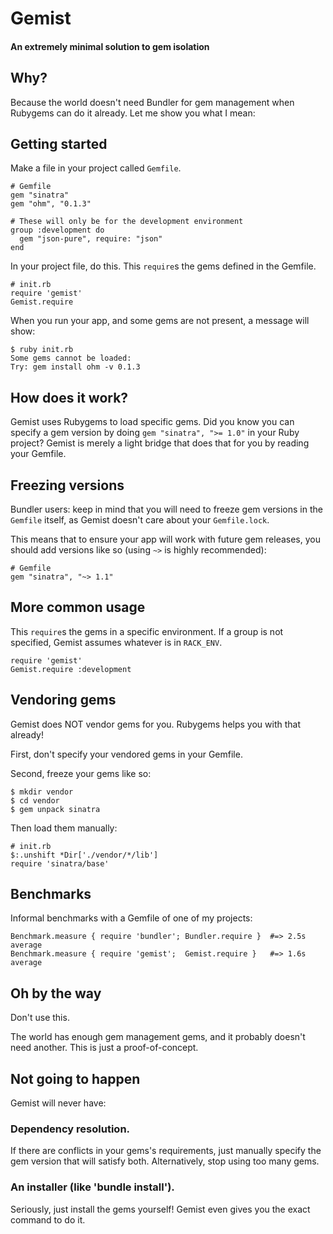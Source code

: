 # Gemist
#### An extremely minimal solution to gem isolation

## Why?

Because the world doesn't need Bundler for gem management when Rubygems can do 
it already. Let me show you what I mean:

## Getting started

Make a file in your project called `Gemfile`.

    # Gemfile
    gem "sinatra"
    gem "ohm", "0.1.3"
   
    # These will only be for the development environment
    group :development do
      gem "json-pure", require: "json"
    end

In your project file, do this.
This `require`s the gems defined in the Gemfile.

    # init.rb
    require 'gemist'
    Gemist.require

When you run your app, and some gems are not present, a message will show:

    $ ruby init.rb
    Some gems cannot be loaded:
    Try: gem install ohm -v 0.1.3

## How does it work?

Gemist uses Rubygems to load specific gems. Did you know you can specify a 
gem version by doing `gem "sinatra", ">= 1.0"` in your Ruby project? Gemist 
is merely a light bridge that does that for you by reading your Gemfile.

## Freezing versions

Bundler users: keep in mind that you will need to freeze gem versions in the 
`Gemfile` itself, as Gemist doesn't care about your `Gemfile.lock`.

This means that to ensure your app will work with future gem releases, you 
should add versions like so (using `~>` is highly recommended):

    # Gemfile
    gem "sinatra", "~> 1.1"

## More common usage

This `require`s the gems in a specific environment. If a group is not 
specified, Gemist assumes whatever is in `RACK_ENV`.

    require 'gemist'
    Gemist.require :development

## Vendoring gems

Gemist does NOT vendor gems for you. Rubygems helps you with that already!

First, don't specify your vendored gems in your Gemfile.

Second, freeze your gems like so:

    $ mkdir vendor
    $ cd vendor
    $ gem unpack sinatra

Then load them manually:

    # init.rb
    $:.unshift *Dir['./vendor/*/lib']
    require 'sinatra/base'

## Benchmarks

Informal benchmarks with a Gemfile of one of my projects:

    Benchmark.measure { require 'bundler'; Bundler.require }  #=> 2.5s average
    Benchmark.measure { require 'gemist';  Gemist.require }   #=> 1.6s average

## Oh by the way

Don't use this.

The world has enough gem management gems, and it probably doesn't need 
another. This is just a proof-of-concept.

## Not going to happen

Gemist will never have:

### Dependency resolution.

If there are conflicts in your gems's requirements, just manually specify the 
gem version that will satisfy both. Alternatively, stop using too many gems.

### An installer (like 'bundle install').

Seriously, just install the gems yourself! Gemist even gives you the exact 
command to do it.

